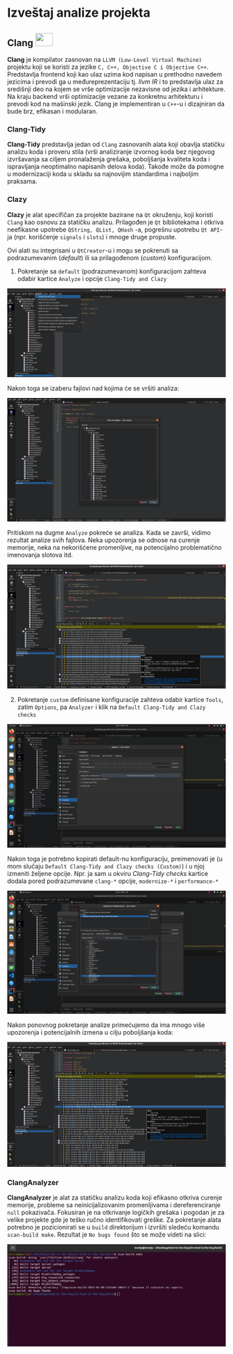 # Izveštaj analize projekta

## Clang <img src="https://llvm.org/img/LLVMWyvernSmall.png" width="40" height="30">
**Clang** je kompilator zasnovan na `LLVM (Low-Level Virtual Machine)` projektu koji se koristi za jezike `C, C++, Objective C i Objective C++`.
Predstavlja frontend koji kao ulaz uzima kod napisan u prethodno navedem jezicima i prevodi ga u međureprezentaciju tj. *llvm IR* i to predstavlja ulaz za središnji deo na kojem se vrše optimizacije nezavisne od jezika i arhitekture. Na kraju backend vrši optimizacije vezane za konkretnu arhitekturu i prevodi kod na mašinski jezik. Clang je implementiran u `C++`-u i dizajniran da bude brz, efikasan i modularan.

### Clang-Tidy
**Clang-Tidy** predstavlja jedan od `Clang` zasnovanih alata koji obavlja statičku analizu koda i proveru stila (vrši analiziranje izvornog koda bez njegovog izvršavanja sa ciljem pronalaženja grešaka, poboljšanja kvaliteta koda i ispravljanja neoptimalno napisanih delova koda). Takođe može da pomogne u modernizaciji koda u skladu sa najnovijim standardima i najboljim praksama.

### Clazy
**Clazy** je alat specifičan za projekte bazirane na `Qt` okruženju, koji koristi `Clang` kao osnovu za statičku analizu. Prilagođen je `Qt` bibliotekama i otkriva neefikasne upotrebe `QString, QList, QHash` -a, pogrešnu upotrebu `Qt API`-ja (npr. korišćenje `signals` i `slots`) i mnoge druge propuste.

Ovi alati su integrisani u `QtCreator`-u i mogu se pokrenuti sa podrazumevanim (*default*) ili sa prilagođenom (*custom*) konfiguracijom.
1) Pokretanje sa `default` (podrazumevanom) konfiguracijom zahteva odabir kartice `Analyze` i opcije `Clang-Tidy and Clazy`
   
![img](clang/clang-tidy_clazy/ClangTidyAndClazy1.png)

Nakon toga se izaberu fajlovi nad kojima će se vršiti analiza:

![img](clang/clang-tidy_clazy/ClangTidyAndClazy2.png)

Pritiskom na dugme `Analyze` pokreće se analiza. Kada se završi, vidimo rezultat analize svih fajlova. Neka upozorenja se odnose na curenje memorije, neka na nekorišćene promenljive, na potencijalno problematično imenovanja slotova itd.

![img](clang/clang-tidy_clazy/ClangTidyAndClazy3.png)

2) Pokretanje `custom` definisane konfiguracije zahteva odabir kartice `Tools`, zatim `Options`, pa `Analyzer` i klik na `Default Clang-Tidy and Clazy checks`

![img](clang/clang-tidy_clazy/ClangTidyAndClazy4.png)

Nakon toga je potrebno kopirati default-nu konfiguraciju, preimenovati je (u mom slučaju `Default Clang-Tidy and Clazy checks (Custom)`) i u njoj izmeniti željene opcije. Npr. ja sam u okviru *Clang-Tidy checks* kartice dodala pored podrazumevane `clang-*` opcije, `modernize-*` i `performance-*`

![img](clang/clang-tidy_clazy/ClangTidyAndClazy5.png)

Nakon ponovnog pokretanje analize primećujemo da ima mnogo više upozorenja i potencijalnih izmena u cilju poboljšanja koda:

![img](clang/clang-tidy_clazy/ClangTidyAndClazy6.png)

### ClangAnalyzer
**ClangAnalyzer** je alat za statičku analizu koda koji efikasno otkriva curenje memorije, probleme sa neinicijalizovanim promenljivama i dereferenciranje `null` pokazivača.
Fokusiran je na otkrivanje logičkih grešaka i pogodan je za velike projekte gde je teško ručno identifikovati greške.
Za pokretanje alata potrebno je pozicionirati se u `build` direktorijum i izvršiti sledeću komandu `scan-build make`.
Rezultat je `No bugs found` što se može videti na slici:

![img](clang/clang-analyzer/ClangAnalyzer.png)
